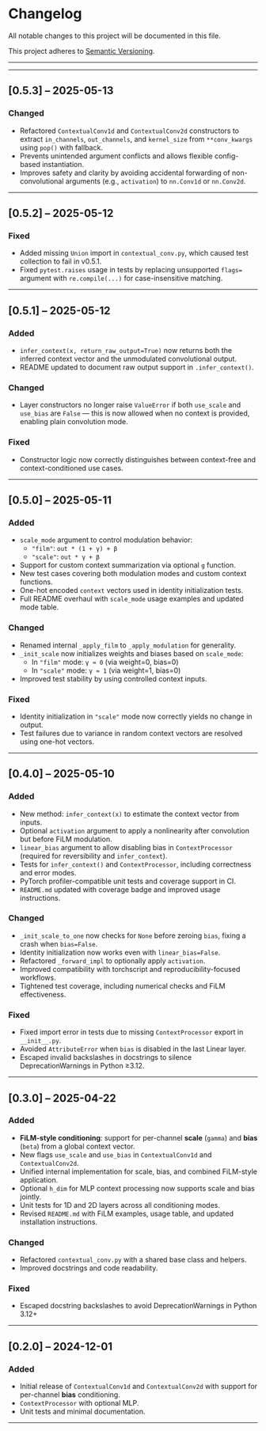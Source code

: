 # Changelog

All notable changes to this project will be documented in this file.

This project adheres to [Semantic Versioning](https://semver.org/).

---

---

## [0.5.3] – 2025-05-13

### Changed
- Refactored `ContextualConv1d` and `ContextualConv2d` constructors to extract `in_channels`, `out_channels`, and `kernel_size` from `**conv_kwargs` using `pop()` with fallback.
- Prevents unintended argument conflicts and allows flexible config-based instantiation.
- Improves safety and clarity by avoiding accidental forwarding of non-convolutional arguments (e.g., `activation`) to `nn.Conv1d` or `nn.Conv2d`.

---

## [0.5.2] – 2025-05-12

### Fixed
- Added missing `Union` import in `contextual_conv.py`, which caused test collection to fail in v0.5.1.
- Fixed `pytest.raises` usage in tests by replacing unsupported `flags=` argument with `re.compile(...)` for case-insensitive matching.

---

## [0.5.1] – 2025-05-12

### Added
- `infer_context(x, return_raw_output=True)` now returns both the inferred context vector and the unmodulated convolutional output.
- README updated to document raw output support in `.infer_context()`.

### Changed
- Layer constructors no longer raise `ValueError` if both `use_scale` and `use_bias` are `False` — this is now allowed when no context is provided, enabling plain convolution mode.

### Fixed
- Constructor logic now correctly distinguishes between context-free and context-conditioned use cases.

---

## [0.5.0] – 2025-05-11

### Added
- `scale_mode` argument to control modulation behavior:
  - `"film"`: `out * (1 + γ) + β`
  - `"scale"`: `out * γ + β`
- Support for custom context summarization via optional `g` function.
- New test cases covering both modulation modes and custom context functions.
- One-hot encoded `context` vectors used in identity initialization tests.
- Full README overhaul with `scale_mode` usage examples and updated mode table.

### Changed
- Renamed internal `_apply_film` to `_apply_modulation` for generality.
- `_init_scale` now initializes weights and biases based on `scale_mode`:
  - In `"film"` mode: `γ ≈ 0` (via weight=0, bias=0)
  - In `"scale"` mode: `γ ≈ 1` (via weight=1, bias=0)
- Improved test stability by using controlled context inputs.

### Fixed
- Identity initialization in `"scale"` mode now correctly yields no change in output.
- Test failures due to variance in random context vectors are resolved using one-hot vectors.

---

## [0.4.0] – 2025-05-10

### Added
- New method: `infer_context(x)` to estimate the context vector from inputs.
- Optional `activation` argument to apply a nonlinearity after convolution but before FiLM modulation.
- `linear_bias` argument to allow disabling bias in `ContextProcessor` (required for reversibility and `infer_context`).
- Tests for `infer_context()` and `ContextProcessor`, including correctness and error modes.
- PyTorch profiler-compatible unit tests and coverage support in CI.
- `README.md` updated with coverage badge and improved usage instructions.

### Changed
- `_init_scale_to_one` now checks for `None` before zeroing `bias`, fixing a crash when `bias=False`.
- Identity initialization now works even with `linear_bias=False`.
- Refactored `_forward_impl` to optionally apply `activation`.
- Improved compatibility with torchscript and reproducibility-focused workflows.
- Tightened test coverage, including numerical checks and FiLM effectiveness.

### Fixed
- Fixed import error in tests due to missing `ContextProcessor` export in `__init__.py`.
- Avoided `AttributeError` when `bias` is disabled in the last Linear layer.
- Escaped invalid backslashes in docstrings to silence DeprecationWarnings in Python ≥3.12.

---

## [0.3.0] – 2025-04-22

### Added
- **FiLM-style conditioning**: support for per-channel **scale** (`gamma`) and **bias** (`beta`) from a global context vector.
- New flags `use_scale` and `use_bias` in `ContextualConv1d` and `ContextualConv2d`.
- Unified internal implementation for scale, bias, and combined FiLM-style application.
- Optional `h_dim` for MLP context processing now supports scale and bias jointly.
- Unit tests for 1D and 2D layers across all conditioning modes.
- Revised `README.md` with FiLM examples, usage table, and updated installation instructions.

### Changed
- Refactored `contextual_conv.py` with a shared base class and helpers.
- Improved docstrings and code readability.

### Fixed
- Escaped docstring backslashes to avoid DeprecationWarnings in Python 3.12+

---

## [0.2.0] – 2024-12-01

### Added
- Initial release of `ContextualConv1d` and `ContextualConv2d` with support for per-channel **bias** conditioning.
- `ContextProcessor` with optional MLP.
- Unit tests and minimal documentation.

---

